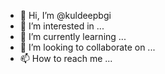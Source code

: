 - 👋 Hi, I’m @kuldeepbgi
- 👀 I’m interested in ...
- 🌱 I’m currently learning ...
- 💞️ I’m looking to collaborate on ...
- 📫 How to reach me ...

<!---
kuldeepbgi/kuldeepbgi is a ✨ special ✨ repository because its `README.md` (this file) appears on your GitHub profile.
You can click the Preview link to take a look at your changes.
--->
